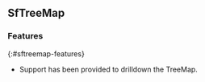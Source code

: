 ## SfTreeMap

### Features
{:#sftreemap-features}

* Support has been provided to drilldown the TreeMap.